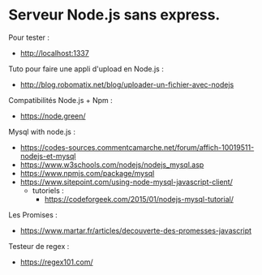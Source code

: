 # Serveur Node.js sans express.

Pour tester : 
 - [http://localhost:1337](http://localhost:1337)

Tuto pour faire une appli d'upload en Node.js : 
 - http://blog.robomatix.net/blog/uploader-un-fichier-avec-nodejs

Compatibilités Node.js + Npm :
 - https://node.green/
 
Mysql with node.js :
 - https://codes-sources.commentcamarche.net/forum/affich-10019511-nodejs-et-mysql
 - https://www.w3schools.com/nodejs/nodejs_mysql.asp
 - https://www.npmjs.com/package/mysql
 - https://www.sitepoint.com/using-node-mysql-javascript-client/
    - tutoriels :
        - https://codeforgeek.com/2015/01/nodejs-mysql-tutorial/
 
Les Promises :
 - https://www.martar.fr/articles/decouverte-des-promesses-javascript
  
Testeur de regex :
 - https://regex101.com/